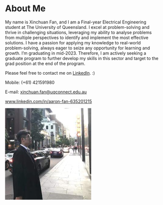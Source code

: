 # About Me

My name is Xinchuan Fan, and I am a Final-year Electrical Engineering student at The University 
of Queensland. I excel at problem-solving and thrive in challenging situations, leveraging my 
ability to analyse problems from multiple perspectives to identify and implement the most 
effective solutions. I have a passion for applying my knowledge to real-world problem-solving, 
always eager to seize any opportunity for learning and growth. I’m graduating in mid-2023. 
Therefore, I am actively seeking a graduate program to further develop my skills in this sector 
and target to the grad position at the end of the program. 

Please feel free to contact me on [LinkedIn](www.linkedin.com/in/aaron-fan-635201215). :)

Mobile: (+61) 421591980

E-mail: xinchuan.fan@uqconnect.edu.au

www.linkedin.com/in/aaron-fan-635201215

![Image of Xinchuan Fan](images/That_is_Xinchuan_Resize.jpg)
